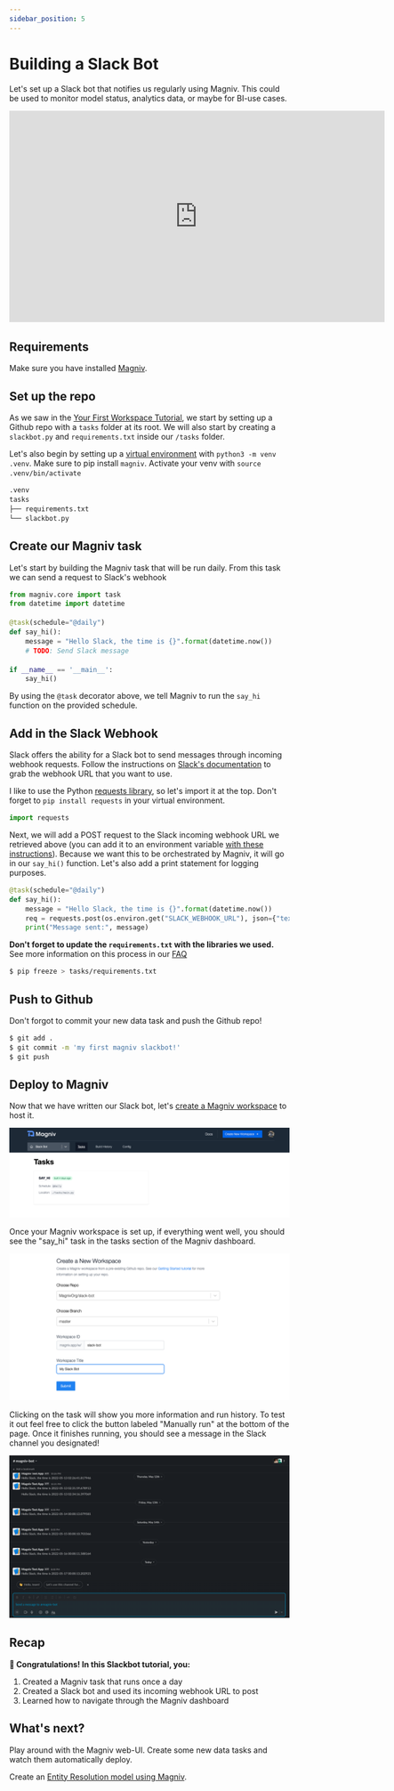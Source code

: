 ```yaml
---
sidebar_position: 5
---
```


# Building a Slack Bot

Let's set up a Slack bot that notifies us regularly using Magniv. This could be used to monitor model status, analytics data, or maybe for BI-use cases.

<iframe width="675" height="380" src="https://www.loom.com/embed/320a5e9750904f1da250ce1d4dfcd909" frameborder="0" allow="accelerometer; autoplay; encrypted-media; gyroscope; picture-in-picture" allowfullscreen></iframe>

## Requirements

Make sure you have installed [Magniv](../). 

## Set up the repo

As we saw in the [Your First Workspace Tutorial](getting-started), we start by setting up a Github repo with a `tasks` folder at its root. We will also start by creating a `slackbot.py` and `requirements.txt` inside our `/tasks` folder.

Let's also begin by setting up a [virtual environment](https://docs.python.org/3/library/venv.html) with `python3 -m venv .venv`. Make sure to pip install `magniv`. Activate your venv with `source .venv/bin/activate`

```bash
.venv
tasks
├── requirements.txt
└── slackbot.py
```

## Create our Magniv task

Let's start by building the Magniv task that will be run daily. From this task we can send a request to Slack's webhook

```python
from magniv.core import task
from datetime import datetime

@task(schedule="@daily")
def say_hi():
	message = "Hello Slack, the time is {}".format(datetime.now())
	# TODO: Send Slack message

if __name__ == '__main__':
	say_hi()
```

By using the `@task` decorator above, we tell Magniv to run the `say_hi` function on the provided schedule.

## Add in the Slack Webhook

Slack offers the ability for a Slack bot to send messages through incoming webhook requests. Follow the instructions on [Slack's documentation](https://api.slack.com/messaging/webhooks) to grab the webhook URL that you want to use.

I like to use the Python [requests library](https://docs.python-requests.org/en/latest/), so let's import it at the top. Don't forget to `pip install requests` in your virtual environment.

```python
import requests
```
 
Next, we will add a POST request to the Slack incoming webhook URL we retrieved above (you can add it to an environment variable [with these instructions](../faq/#how-do-i-use-environment-variables)). Because we want this to be orchestrated by Magniv, it will go in our `say_hi()` function. Let's also add a print statement for logging purposes.

```python
@task(schedule="@daily")
def say_hi():
	message = "Hello Slack, the time is {}".format(datetime.now())
	req = requests.post(os.environ.get("SLACK_WEBHOOK_URL"), json={"text": message})
	print("Message sent:", message)
```

**Don't forget to update the `requirements.txt` with the libraries we used.** See more information on this process in our [FAQ](../faq/#how-do-i-create-a-requirementstxt)

```bash
$ pip freeze > tasks/requirements.txt
```

## Push to Github

Don't forgot to commit your new data task and push the Github repo!

```bash
$ git add .
$ git commit -m 'my first magniv slackbot!'
$ git push
```

## Deploy to Magniv

Now that we have written our Slack bot, let's [create a Magniv workspace](https://dashboard.magniv.io/create-workspace) to host it.

![Create workspace screenshot](../../static/img/create_slackbot_workspace.png)

Once your Magniv workspace is set up, if everything went well, you should see the "say_hi" task in the tasks section of the Magniv dashboard.

![Tasks page screenshot](../../static/img/slackbot_tasks.png)

Clicking on the task will show you more information and run history. To test it out feel free to click the button labeled "Manually run" at the bottom of the page. Once it finishes running, you should see a message in the Slack channel you designated!

![Slack screenshot](../../static/img/magniv_slackbot.png)

## Recap

**🎉 Congratulations! In this Slackbot tutorial, you:**
1. Created a Magniv task that runs once a day
2. Created a Slack bot and used its incoming webhook URL to post
3. Learned how to navigate through the Magniv dashboard

## What's next?

Play around with the Magniv web-UI. Create some new data tasks and watch them automatically deploy.

Create an [Entity Resolution model using Magniv](entity-resolution).

<!-- Add other docs here -->